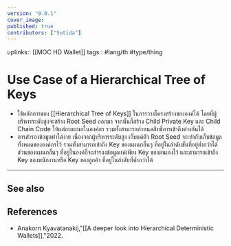 ```yaml
---
version: "0.0.1"
cover_image:
published: true
contributors: ["Sutida"]
---
```

uplinks:: [[MOC HD Wallet]]
tags:: #lang/th #type/thing

# Use Case of a Hierarchical Tree of Keys
- ใช้หลักการของ [[Hierarchical Tree of Keys]] ในการวางโครงสร้างขององค์ได้ โดยที่ผู้บริหารระดับสูงจะสร้าง Root Seed ออกมา จากนั้นก็สร้าง Child Private Key และ Child Chain Code ให้แต่ละแผนกในองค์กร รวมทั้งสามารถกำหนดสิทธิ์การเข้าถึงต่างกันได้
- การสำรองข้อมูลทำได้ง่าย เนื่องจากผู้บริหารระดับสูง เก็บแค่ตัว Root Seed จะเท่ากับเก็บข้อมูลทั้งหมดขององค์กรไว้ รวมทั้งสามารถเข้าถึง Key ของแผนกอื่นๆ ที่อยู่ในลำดับขั้นที่อยู่ต่ำกว่าได้  ส่วนของแผนกอื่นๆ ที่อยู่ในองค์ก็จะสำรองข้อมูลเเค่เพียง Key ของตนเองไว้ และสามารถเข้าถึง Key ของพนักงานหรือ Key ของลูกค้า ที่อยู่ในลำดับที่ต่ำกว่าได้ 

---
## See also

## References
- Anakorn Kyavatanakij,"[[A deeper look into Hierarchical Deterministic Wallets]],"2022.